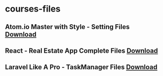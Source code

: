 # courses-files
## Atom.io Master with Style - Setting Files [Download](https://github.com/codingphasedotcom/atom-settings)

## React - Real Estate App Complete Files [Download](https://github.com/codingphasedotcom/courses-files/blob/master/todo-app-html.zip)


## Laravel Like A Pro - TaskManager Files [Download](https://github.com/codingphasedotcom/courses-files/blob/master/todo-app-html.zip)

